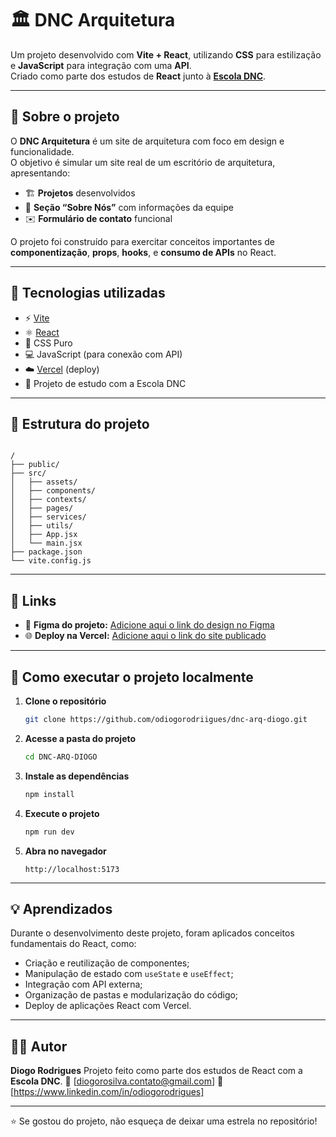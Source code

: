 # 🏛️ DNC Arquitetura

Um projeto desenvolvido com **Vite + React**, utilizando **CSS** para estilização e **JavaScript** para integração com uma **API**.  
Criado como parte dos estudos de **React** junto à **[Escola DNC](https://www.escoladnc.com.br/)**.

---

## 🧱 Sobre o projeto

O **DNC Arquitetura** é um site de arquitetura com foco em design e funcionalidade.  
O objetivo é simular um site real de um escritório de arquitetura, apresentando:

- 🏗️ **Projetos** desenvolvidos  
- 🧍 **Seção “Sobre Nós”** com informações da equipe  
- ✉️ **Formulário de contato** funcional  

O projeto foi construído para exercitar conceitos importantes de **componentização**, **props**, **hooks**, e **consumo de APIs** no React.

---

## 🚀 Tecnologias utilizadas

- ⚡ [Vite](https://vitejs.dev/)
- ⚛️ [React](https://react.dev/)
- 🎨 CSS Puro
- 💻 JavaScript (para conexão com API)
- ☁️ [Vercel](https://vercel.com/) (deploy)
- 🏫 Projeto de estudo com a Escola DNC

---

## 📁 Estrutura do projeto

```

/
├── public/
├── src/
│   ├── assets/
│   ├── components/
│   ├── contexts/
│   ├── pages/
│   ├── services/
│   ├── utils/
│   ├── App.jsx
│   └── main.jsx
├── package.json
└── vite.config.js

````

---

## 🔗 Links

- 🎨 **Figma do projeto:** [Adicione aqui o link do design no Figma](https://www.figma.com/design/lzYMhJKI4i7geTOviicb0o/Projeto-React?node-id=0-1&p=f)
- 🌐 **Deploy na Vercel:** [Adicione aqui o link do site publicado](https://dnc-arq-diogo.vercel.app/)

---

## 🧩 Como executar o projeto localmente

1. **Clone o repositório**
   ```bash
   git clone https://github.com/odiogorodriigues/dnc-arq-diogo.git

2. **Acesse a pasta do projeto**

   ```bash
   cd DNC-ARQ-DIOGO
   ```

3. **Instale as dependências**

   ```bash
   npm install
   ```

4. **Execute o projeto**

   ```bash
   npm run dev
   ```

5. **Abra no navegador**

   ```
   http://localhost:5173
   ```

---

## 💡 Aprendizados

Durante o desenvolvimento deste projeto, foram aplicados conceitos fundamentais do React, como:

* Criação e reutilização de componentes;
* Manipulação de estado com `useState` e `useEffect`;
* Integração com API externa;
* Organização de pastas e modularização do código;
* Deploy de aplicações React com Vercel.

---

## 🧑‍💻 Autor

**Diogo Rodrigues**
Projeto feito como parte dos estudos de React com a **Escola DNC**.
📧 [diogorosilva.contato@gmail.com]
🔗 [https://www.linkedin.com/in/odiogorodrigues]

---

⭐ Se gostou do projeto, não esqueça de deixar uma estrela no repositório!

```
